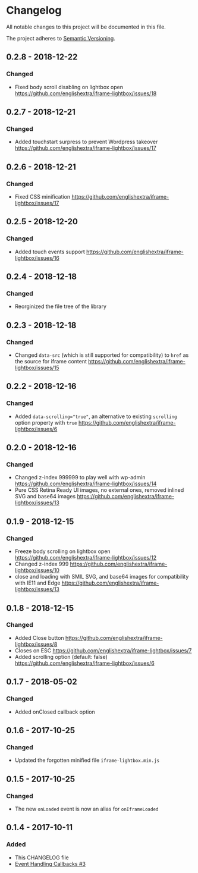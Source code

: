 # Changelog
All notable changes to this project will be documented in this file.

The project adheres to [Semantic Versioning](http://semver.org/spec/v2.0.0.html).

## 0.2.8 - 2018-12-22
### Changed
- Fixed body scroll disabling on lightbox open https://github.com/englishextra/iframe-lightbox/issues/18

## 0.2.7 - 2018-12-21
### Changed
- Added touchstart surpress to prevent Wordpress takeover https://github.com/englishextra/iframe-lightbox/issues/17

## 0.2.6 - 2018-12-21
### Changed
- Fixed CSS minification https://github.com/englishextra/iframe-lightbox/issues/17

## 0.2.5 - 2018-12-20
### Changed
- Added touch events support https://github.com/englishextra/iframe-lightbox/issues/16

## 0.2.4 - 2018-12-18
### Changed
- Reorginized the file tree of the library

## 0.2.3 - 2018-12-18
### Changed
- Changed `data-src` (which is still supported for compatibility) to `href` as the source for iframe content https://github.com/englishextra/iframe-lightbox/issues/15

## 0.2.2 - 2018-12-16
### Changed
- Added `data-scrolling="true"`, an alternative to existing `scrolling` option property with `true` https://github.com/englishextra/iframe-lightbox/issues/6

## 0.2.0 - 2018-12-16
### Changed
- Changed z-index 999999 to play well with wp-admin https://github.com/englishextra/iframe-lightbox/issues/14
- Pure CSS Retina Ready UI images, no external ones, removed inlined SVG and base64 images https://github.com/englishextra/iframe-lightbox/issues/13

## 0.1.9 - 2018-12-15
### Changed
- Freeze body scrolling on lightbox open https://github.com/englishextra/iframe-lightbox/issues/12
- Changed z-index 999 https://github.com/englishextra/iframe-lightbox/issues/10
- close and loading with SMIL SVG, and base64 images for compatibility with IE11 and Edge https://github.com/englishextra/iframe-lightbox/issues/13

## 0.1.8 - 2018-12-15
### Changed
- Added Close button https://github.com/englishextra/iframe-lightbox/issues/8
- Closes on ESC https://github.com/englishextra/iframe-lightbox/issues/7
- Added scrolling option (default: false) https://github.com/englishextra/iframe-lightbox/issues/6

## 0.1.7 - 2018-05-02
### Changed
- Added onClosed callback option

## 0.1.6 - 2017-10-25
### Changed
- Updated the forgotten minified file `iframe-lightbox.min.js`

## 0.1.5 - 2017-10-25
### Changed
- The new `onLoaded` event is now an alias for `onIframeLoaded`

## 0.1.4 - 2017-10-11
### Added
- This CHANGELOG file
- [Event Handling Callbacks #3](https://github.com/englishextra/iframe-lightbox/pull/3)